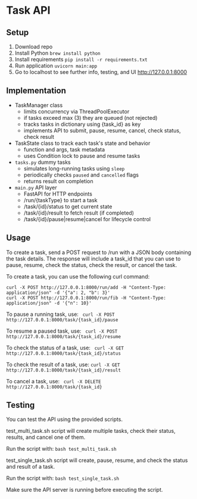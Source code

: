 # Task API

## Setup
1. Download repo
2. Install Python
   ```brew install python```
4. Install requirements
   ``` pip install -r requirements.txt ```
5. Run application
   ``` uvicorn main:app ```
6. Go to localhost to see further info, testing, and UI
   http://127.0.0.1:8000

## Implementation
- TaskManager class
  - limits concurrency via ThreadPoolExecutor
  - if tasks exceed max (3) they are queued (not rejected)
  - tracks tasks in dictionary using {task_id} as key
  - implements API to submit, pause, resume, cancel, check status, check result
- TaskState class to track each task's state and behavior
  - function and args, task metadata
  - uses Condition lock to pause and resume tasks
- ```tasks.py``` dummy tasks
  - simulates long-running tasks using ```sleep```
  - periodically checks ```paused``` and ```cancelled``` flags
  - returns result on completion
- ``` main.py ``` API layer
  - FastAPI for HTTP endpoints
  - /run/{taskType} to start a task
  - /task/{id}/status to get current state
  - /task/{id}/result to fetch result (if completed)
  - /task/{id}/pause|resume|cancel for lifecycle control   


## Usage
To create a task, send a POST request to /run with a JSON body containing the task details. The response will include a task_id that you can use to pause, resume, check the status, check the result, or cancel the task.

To create a task, you can use the following curl command:

```curl -X POST http://127.0.0.1:8000/run/add -H "Content-Type: application/json" -d '{"a": 2, "b": 3}'``` \
```curl -X POST http://127.0.0.1:8000/run/fib -H "Content-Type: application/json" -d '{"n": 10}'```

To pause a running task, use: ```
curl -X POST http://127.0.0.1:8000/task/{task_id}/pause```

To resume a paused task, use: ```
curl -X POST http://127.0.0.1:8000/task/{task_id}/resume```

To check the status of a task, use: ```
curl -X GET http://127.0.0.1:8000/task/{task_id}/status```

To check the result of a task, use: ```
curl -X GET http://127.0.0.1:8000/task/{task_id}/result ```

To cancel a task, use: ```
curl -X DELETE http://127.0.0.1:8000/task/{task_id}```

## Testing
You can test the API using the provided scripts.

test_multi_task.sh script will create multiple tasks, check their status, results, and cancel one of them.

Run the script with: ```bash test_multi_task.sh```

test_single_task.sh script will create, pause, resume, and check the status and result of a task.

Run the script with: ```bash test_single_task.sh```

Make sure the API server is running before executing the script.

